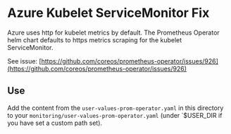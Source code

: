 # Azure Kubelet ServiceMonitor Fix

Azure uses http for kubelet metrics by default. The Prometheus Operator
helm chart defaults to https metrics scraping for the kubelet ServiceMonitor.

See issue: [https://github.com/coreos/prometheus-operator/issues/926](https://github.com/coreos/prometheus-operator/issues/926)

## Use

Add the content from the `user-values-prom-operator.yaml` in this directory
to your `monitoring/user-values-prom-operator.yaml` (under `$USER_DIR if
you have set a custom path set).
